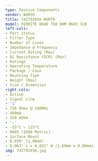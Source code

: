 ```yaml
---
type: Passive Components
vendor: WURTH
title: 742792656 WURTH
model: FERRITE BEAD 750 OHM 0603 1LN
left-cols:
- Part Status
- Filter Type
- Number of Lines
- Impedance @ Frequency
- Current Rating (Max)
- DC Resistance (DCR) (Max)
- Ratings
- Operating Temperature
- Package / Case
- Mounting Type
- Height (Max)
- Size / Dimension
right-cols:
- Active
- Signal Line
- '1'
- 750 Ohms @ 100MHz
- 400mA
- 350 mOhm
- '-'
- -55°C ~ 125°C
- 0603 (1608 Metric)
- Surface Mount
- 0.039" (1.00mm)
- 0.063" L x 0.032" W (1.60mm x 0.80mm)
img: 742792656.jpg
---
```

